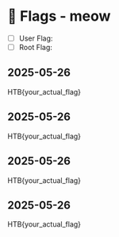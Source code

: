 # 🏁 Flags - meow

- [ ] User Flag:
- [ ] Root Flag:

## 2025-05-26
HTB{your_actual_flag}
## 2025-05-26
HTB{your_actual_flag}
## 2025-05-26
HTB{your_actual_flag}
## 2025-05-26
HTB{your_actual_flag}
